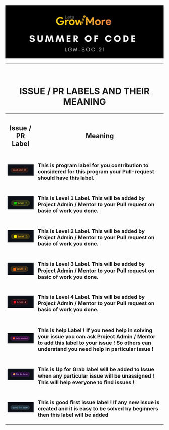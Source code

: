 <img src="assets/images/logo.png">
<br><hr><br>
<h1 align="center">ISSUE / PR LABELS AND THEIR MEANING</h1>

 <table style="width:100%">
  <tr>
    <th><h2>Issue / PR Label</h2></th>
    <th><h2>Meaning</h2></th>
    
  </tr>
  <tr>
    <td><img width="100%" src="assets/images/programlabel.png"></td>
    <td><h3>This is program label for you contribution to considered for this program your Pull-request should have this label.</h3></td>
  </tr>

  <tr>
    <td><img width="100%" src="assets/images/lvl1.png"></td>
    <td><h3>This is Level 1 Label. This will be added by Project Admin / Mentor to your Pull request on basic of work you done.</h3></td>
  </tr>
  <tr>
    <td><img width="100%" src="assets/images/lvl2.png"></td>
    <td><h3>This is Level 2 Label. This will be added by Project Admin / Mentor to your Pull request on basic of work you done.</h3></td>
  </tr>
  <tr>
    <td><img width="100%" src="assets/images/lvl3.png"></td>
    <td><h3>This is Level 3 Label. This will be added by Project Admin / Mentor to your Pull request on basic of work you done.</h3></td>
  </tr>
  <tr>
    <td><img width="100%" src="assets/images/lvl4.png"></td>
    <td><h3>This is Level 4 Label. This will be added by Project Admin / Mentor to your Pull request on basic of work you done.</h3></td>
  </tr>
  <tr>
    <td><img width="100%" src="assets/images/help.png"></td>
    <td><h3>This is help Label ! If you need help in solving your issue you can ask Project Admin / Mentor to add this label to your  issue ! So others can understand you need help in particular issue !</h3></td>
  </tr>
  <tr>
    <td><img width="100%" src="assets/images/upforgrab.png"></td>
    <td><h3>This is Up for Grab label will be added to Issue when any particular issue will be unassigned ! This will help everyone to find issues !</h3></td>
    
  </tr>
  <tr>
    <td><img width="100%" src="assets/images/goodfirstissue.png"></td>
    <td><h3>This is good first issue label ! If any new issue is created and it is easy to be solved by beginners then this label will be added</h3></td>
  </tr>
  
</table> 

